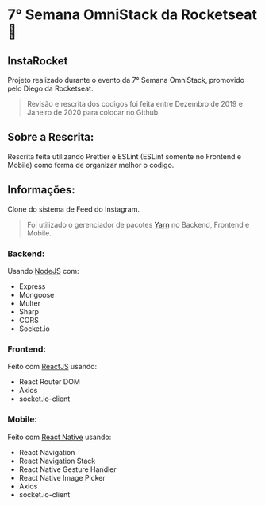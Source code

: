 # 7° Semana OmniStack da Rocketseat 🚀

## InstaRocket

Projeto realizado durante o evento da 7° Semana OmniStack, promovido pelo Diego da Rocketseat.

> Revisão e rescrita dos codigos foi feita entre Dezembro de 2019 e Janeiro de 2020 para colocar no Github.

## Sobre a Rescrita:

Rescrita feita utilizando Prettier e ESLint (ESLint somente no Frontend e Mobile) como forma de organizar melhor o codigo.

## Informações:

Clone do sistema de Feed do Instagram.

> Foi utilizado o gerenciador de pacotes <a href="https://yarnpkg.com/pt-BR/">Yarn</a> no Backend, Frontend e Mobile.

### Backend:

Usando <a href="https://nodejs.org/">NodeJS</a> com:

- Express
- Mongoose
- Multer
- Sharp
- CORS
- Socket.io

### Frontend:

Feito com <a href="https://reactjs.org/">ReactJS</a> usando:

- React Router DOM
- Axios
- socket.io-client

### Mobile:

Feito com <a href="https://facebook.github.io/react-native/">React Native</a> usando:

- React Navigation
- React Navigation Stack
- React Native Gesture Handler
- React Native Image Picker
- Axios
- socket.io-client

